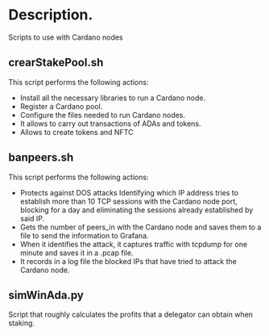 # Description.

Scripts to use with Cardano nodes

## crearStakePool.sh
This script performs the following actions:
- Install all the necessary libraries to run a Cardano node.
- Register a Cardano pool.
- Configure the files needed to run Cardano nodes.
- It allows to carry out transactions of ADAs and tokens.
- Allows to create tokens and NFTC

## banpeers.sh
This script performs the following actions:
- Protects against DOS attacks Identifying which IP address tries to establish more than 10 TCP sessions with the Cardano node port, blocking for a day and eliminating the sessions already established by said IP.
- Gets the number of peers_in with the Cardano node and saves them to a file to send the information to Grafana.
- When it identifies the attack, it captures traffic with tcpdump for one minute and saves it in a .pcap file.
- It records in a log file the blocked IPs that have tried to attack the Cardano node.

## simWinAda.py
Script that roughly calculates the profits that a delegator can obtain when staking.

